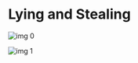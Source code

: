 # Lying and Stealing

![img 0](https://i.imgur.com/7Af8p2x.jpg)

![img 1](https://i.imgur.com/KgfEUQn.png)

